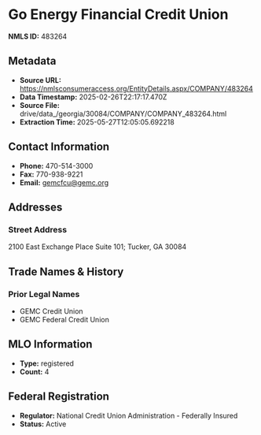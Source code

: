# Go Energy Financial Credit Union

**NMLS ID:** 483264

## Metadata
- **Source URL:** https://nmlsconsumeraccess.org/EntityDetails.aspx/COMPANY/483264
- **Data Timestamp:** 2025-02-26T22:17:17.470Z
- **Source File:** drive/data_/georgia/30084/COMPANY/COMPANY_483264.html
- **Extraction Time:** 2025-05-27T12:05:05.692218

## Contact Information
- **Phone:** 470-514-3000
- **Fax:** 770-938-9221
- **Email:** gemcfcu@gemc.org

## Addresses
### Street Address
2100 East Exchange Place Suite 101; Tucker, GA 30084

## Trade Names & History
### Prior Legal Names
- GEMC Credit Union
- GEMC Federal Credit Union

## MLO Information
- **Type:** registered
- **Count:** 4

## Federal Registration
- **Regulator:** National Credit Union Administration - Federally Insured
- **Status:** Active
